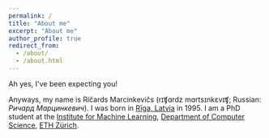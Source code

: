 ```yaml
---
permalink: /
title: "About me"
excerpt: "About me"
author_profile: true
redirect_from: 
  - /about/
  - /about.html
---
```


Ah yes, I've been expecting you! 

Anyways, my name is Ričards Marcinkevičs (rɪʧɑrdz mɑrtsɪnkɛvɪʧ; Russian: *Ричард Марцинкевич*). I was born in [Rīga, Latvia](images/Riga.png) in 1995. I am a PhD student at the [Institute for Machine Learning](https://ml.inf.ethz.ch/), [Department of Computer Science](https://inf.ethz.ch/), [ETH Zürich](https://ethz.ch/en.html). 
